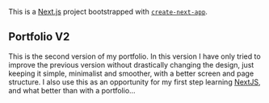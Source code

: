 This is a [Next.js](https://nextjs.org/) project bootstrapped with [`create-next-app`](https://github.com/vercel/next.js/tree/canary/packages/create-next-app).

## Portfolio V2
This is the second version of my portfolio. In this version I have only tried to improve the previous version without drastically changing the design, just keeping it simple, minimalist and smoother, with a better screen and page structure. I also use this as an opportunity for my first step learning [NextJS](https://nextjs.org/), and what better than with a portfolio...

